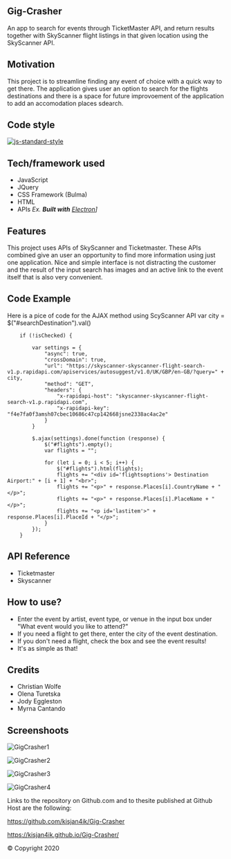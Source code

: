 ## Gig-Crasher
An app to search for events through TicketMaster API, and return results together with SkyScanner flight listings in that given location using the SkyScanner API.


## Motivation
This project is to streamline finding any event of choice with a quick way to get there. 
The application gives user an option to search for the flights destinations and there is a space for future improvoement of the application to add an accomodation places sdearch.


## Code style
[![js-standard-style](https://img.shields.io/badge/code%20style-standard-brightgreen.svg?style=flat)](https://github.com/feross/standard)


## Tech/framework used
- JavaScript
- JQuery
- CSS Framework (Bulma)
- HTML
- APIs
*Ex. <b>Built with</b> [Electron](https://electron.atom.io)]*


## Features
This project uses APIs of SkyScanner and Ticketmaster. These APIs combined give an user an opportunity to find more information using just one application. Nice and simple interface is not distracting the customer and the result of the input search has images and an active link to  the event itself that is also very convenient.


## Code Example
Here is a pice of code for the AJAX method using ScyScanner API
     var city = $("#searchDestination").val()

        if (!isChecked) {

            var settings = {
                "async": true,
                "crossDomain": true,
                "url": "https://skyscanner-skyscanner-flight-search-v1.p.rapidapi.com/apiservices/autosuggest/v1.0/UK/GBP/en-GB/?query=" + city,
                "method": "GET",
                "headers": {
                    "x-rapidapi-host": "skyscanner-skyscanner-flight-search-v1.p.rapidapi.com",
                    "x-rapidapi-key": "f4e7fa0f3amsh07cbec10686c47cp142668jsne2338ac4ac2e"
                }
            }

            $.ajax(settings).done(function (response) {
                $("#flights").empty();
                var flights = "";

                for (let i = 0; i < 5; i++) {
                    $("#flights").html(flights);
                    flights += "<div id='flightsoptions'> Destination Airport:" + [i + 1] + "<br>";
                    flights += "<p>" + response.Places[i].CountryName + "</p>";
                    flights += "<p>" + response.Places[i].PlaceName + "</p>";
                    flights += "<p id='lastitem'>" + response.Places[i].PlaceId + "</p>";
                }
            });
        }


## API Reference
- Ticketmaster
- Skyscanner


## How to use?
- Enter the event by artist, event type, or venue in the input box under "What event would you like to attend?" 
- If you need a flight to get there, enter the city of the event destination.
- If you don't need a flight, check the box and see the event results!
- It's as simple as that!


## Credits
- Christian Wolfe
- Olena Turetska
- Jody Eggleston
- Myrna Cantando


## Screenshoots

![GigCrasher1](https://user-images.githubusercontent.com/63433561/85959164-b86b5280-b968-11ea-8ac1-f9a62eb4f748.PNG)

![GigCrasher2](https://user-images.githubusercontent.com/63433561/85959166-b99c7f80-b968-11ea-8a64-28a50eca244d.PNG)

![GigCrasher3](https://user-images.githubusercontent.com/63433561/85959168-ba351600-b968-11ea-8066-37423dae35cb.PNG)

![GigCrasher4](https://user-images.githubusercontent.com/63433561/85959169-bacdac80-b968-11ea-82ff-92c7764368e1.PNG)


Links to the repository on Github.com and to thesite published  at Github Host are the following:

 https://github.com/kisjan4ik/Gig-Crasher

 https://kisjan4ik.github.io/Gig-Crasher/

© Copyright 2020

